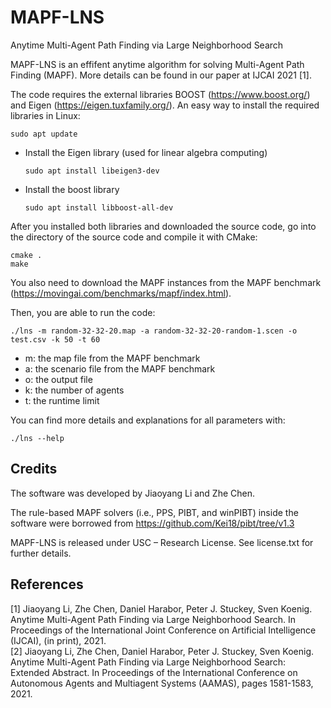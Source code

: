 # MAPF-LNS

Anytime Multi-Agent Path Finding via Large Neighborhood Search


MAPF-LNS is an effifent anytime algorithm for solving Multi-Agent Path Finding (MAPF). 
More details can be found in our paper at IJCAI 2021 [1].

The code requires the external libraries 
BOOST (https://www.boost.org/) and Eigen (https://eigen.tuxfamily.org/). 
An easy way to install the required libraries in Linux:    
```shell script
sudo apt update
```
- Install the Eigen library (used for linear algebra computing)
    ```shell script
    sudo apt install libeigen3-dev
    ```
- Install the boost library 
    ```shell script
    sudo apt install libboost-all-dev
    ```
    
After you installed both libraries and downloaded the source code, 
go into the directory of the source code and compile it with CMake: 
```
cmake .
make
```

You also need to download the MAPF instances from the MAPF benchmark (https://movingai.com/benchmarks/mapf/index.html).

Then, you are able to run the code:
```
./lns -m random-32-32-20.map -a random-32-32-20-random-1.scen -o test.csv -k 50 -t 60
```

- m: the map file from the MAPF benchmark
- a: the scenario file from the MAPF benchmark
- o: the output file
- k: the number of agents
- t: the runtime limit

You can find more details and explanations for all parameters with:
```
./lns --help
```

## Credits

The software was developed by Jiaoyang Li and Zhe Chen.

The rule-based MAPF solvers (i.e., PPS, PIBT, and winPIBT) inside the software were borrowed from 
https://github.com/Kei18/pibt/tree/v1.3

MAPF-LNS is released under USC – Research License. See license.txt for further details.
 
## References
[1] Jiaoyang Li, Zhe Chen, Daniel Harabor, Peter J. Stuckey, Sven Koenig.
Anytime Multi-Agent Path Finding via Large Neighborhood Search.
In Proceedings of the International Joint Conference on Artificial Intelligence (IJCAI), (in print), 2021.           
[2] Jiaoyang Li, Zhe Chen, Daniel Harabor, Peter J. Stuckey, Sven Koenig.
Anytime Multi-Agent Path Finding via Large Neighborhood Search: Extended Abstract.
In Proceedings of the International Conference on Autonomous Agents and Multiagent Systems (AAMAS), pages 1581-1583, 2021.

 

 
